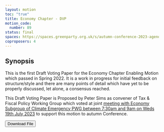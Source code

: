 ```yaml
---
layout: motion
toc: "true"
title: Economy Chapter - DVP
motion_code:
  number: 89
status: final
spaces: https://spaces.greenparty.org.uk/s/autumn-conference-2023-agenda-forum/post/post/view?id=11155
coproposers: 4
---
```

## **Synopsis**

This is the first Draft Voting Paper for the Economy Chapter Enabling Motion which passed in Spring 2022. It is a work in progress for initial feedback on structure/style and there are many points of detail which have yet to be properly discussed, let alone, a consensus reached.

This Draft Voting Paper is Proposed by Peter Sims as convener of Tax & Fiscal Policy Working Group which voted at joint [meeting with Economy Subgroup of Climate Emergency PWG between 7:30am and 9am on Weds 19th July 2023](https://spaces.greenparty.org.uk/content/perma?id=154157) to support this motion to autumn Conference.

<a href="/files/economy-chapter-2023-draft-voting-paper-v1.6-autumn-2023-conference.pdf"><button class="btn btn-outline-primary download-link">Download File</button></a>
